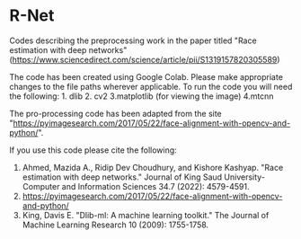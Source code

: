 # R-Net
Codes describing the preprocessing work in the paper titled "Race estimation with deep networks" (https://www.sciencedirect.com/science/article/pii/S1319157820305589)

The code has been created using Google Colab. Please make appropriate changes to the file paths wherever applicable. To run the code you will need the following:
      1. dlib
      2. cv2
      3.matplotlib (for viewing the image)
      4.mtcnn

The pro-processing code has been adapted from the site "https://pyimagesearch.com/2017/05/22/face-alignment-with-opencv-and-python/". 

If you use this code please cite the following:
   1. Ahmed, Mazida A., Ridip Dev Choudhury, and Kishore Kashyap. "Race estimation with deep networks." Journal of King Saud University-Computer and Information Sciences 34.7 (2022): 4579-4591.
   2. https://pyimagesearch.com/2017/05/22/face-alignment-with-opencv-and-python/
   3. King, Davis E. "Dlib-ml: A machine learning toolkit." The Journal of Machine Learning Research 10 (2009): 1755-1758.
